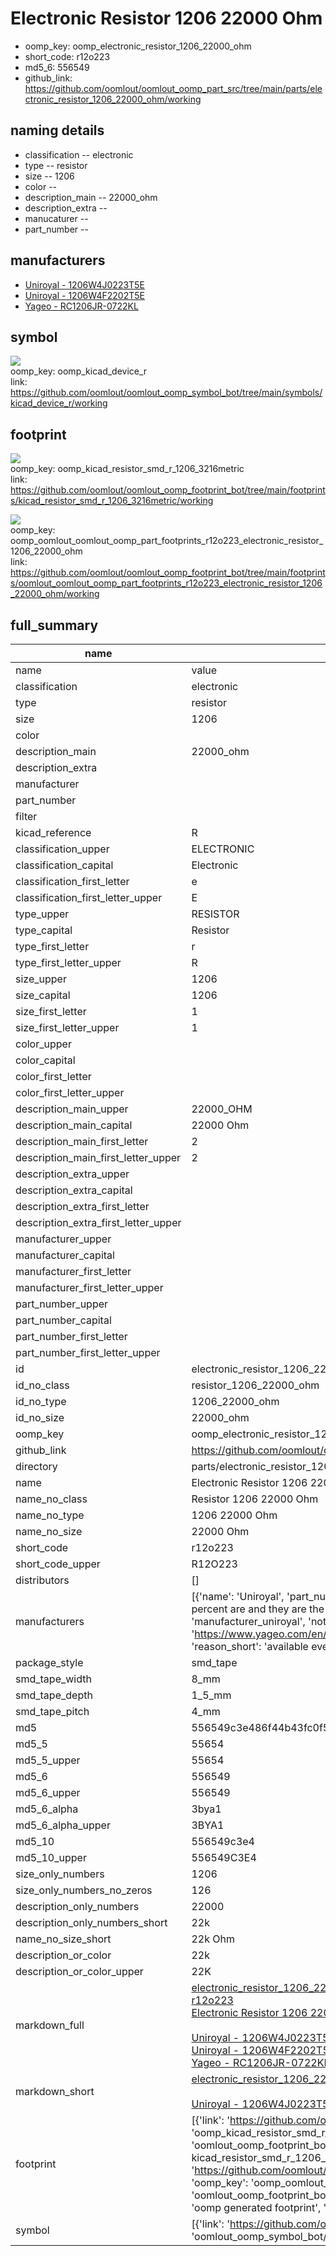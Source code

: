 # Electronic Resistor 1206 22000 Ohm

  
* oomp_key: oomp_electronic_resistor_1206_22000_ohm 
* short_code: r12o223
* md5_6: 556549  
* github_link: https://github.com/oomlout/oomlout_oomp_part_src/tree/main/parts/electronic_resistor_1206_22000_ohm/working  
## naming details
* classification -- electronic
* type -- resistor
* size -- 1206
* color -- 
* description_main -- 22000_ohm
* description_extra -- 
* manucaturer -- 
* part_number -- 


## manufacturers
* [Uniroyal - 1206W4J0223T5E]()  
* [Uniroyal - 1206W4F2202T5E]()  
* [Yageo - RC1206JR-0722KL](https://www.yageo.com/en/Chart/Download/pdf/RC1206JR-0722KL)  

## symbol

![](symbol/{index}/working/working_600.png)  
oomp_key: oomp_kicad_device_r  
link: https://github.com/oomlout/oomlout_oomp_symbol_bot/tree/main/symbols/kicad_device_r/working  

## footprint

![](footprint/{index}/working/working_600.png)  
oomp_key: oomp_kicad_resistor_smd_r_1206_3216metric  
link: https://github.com/oomlout/oomlout_oomp_footprint_bot/tree/main/footprints/kicad_resistor_smd_r_1206_3216metric/working  

![](footprint/{index}/working/working_600.png)  
oomp_key: oomp_oomlout_oomlout_oomp_part_footprints_r12o223_electronic_resistor_1206_22000_ohm  
link: https://github.com/oomlout/oomlout_oomp_footprint_bot/tree/main/footprints/oomlout_oomlout_oomp_part_footprints_r12o223_electronic_resistor_1206_22000_ohm/working  

## full_summary
| name | value | 
| --- | --- | 
| name | value | 
| classification | electronic | 
| type | resistor | 
| size | 1206 | 
| color |  | 
| description_main | 22000_ohm | 
| description_extra |  | 
| manufacturer |  | 
| part_number |  | 
| filter |  | 
| kicad_reference | R | 
| classification_upper | ELECTRONIC | 
| classification_capital | Electronic | 
| classification_first_letter | e | 
| classification_first_letter_upper | E | 
| type_upper | RESISTOR | 
| type_capital | Resistor | 
| type_first_letter | r | 
| type_first_letter_upper | R | 
| size_upper | 1206 | 
| size_capital | 1206 | 
| size_first_letter | 1 | 
| size_first_letter_upper | 1 | 
| color_upper |  | 
| color_capital |  | 
| color_first_letter |  | 
| color_first_letter_upper |  | 
| description_main_upper | 22000_OHM | 
| description_main_capital | 22000 Ohm | 
| description_main_first_letter | 2 | 
| description_main_first_letter_upper | 2 | 
| description_extra_upper |  | 
| description_extra_capital |  | 
| description_extra_first_letter |  | 
| description_extra_first_letter_upper |  | 
| manufacturer_upper |  | 
| manufacturer_capital |  | 
| manufacturer_first_letter |  | 
| manufacturer_first_letter_upper |  | 
| part_number_upper |  | 
| part_number_capital |  | 
| part_number_first_letter |  | 
| part_number_first_letter_upper |  | 
| id | electronic_resistor_1206_22000_ohm | 
| id_no_class | resistor_1206_22000_ohm | 
| id_no_type | 1206_22000_ohm | 
| id_no_size | 22000_ohm | 
| oomp_key | oomp_electronic_resistor_1206_22000_ohm | 
| github_link | https://github.com/oomlout/oomlout_oomp_part_src/tree/main/parts/electronic_resistor_1206_22000_ohm/working | 
| directory | parts/electronic_resistor_1206_22000_ohm | 
| name | Electronic Resistor 1206 22000 Ohm | 
| name_no_class | Resistor 1206 22000 Ohm | 
| name_no_type | 1206 22000 Ohm | 
| name_no_size | 22000 Ohm | 
| short_code | r12o223 | 
| short_code_upper | R12O223 | 
| distributors | [] | 
| manufacturers | [{'name': 'Uniroyal', 'part_number': '1206W4J0223T5E', 'link': '', 'id': 'manufacturer_uniroyal', 'note': {'reason': 'did this one first, but not in jlc pcb basic parts and 1 percent are and they are the same price', 'reason_short': 'not in jlc basic parts'}}, {'name': 'Uniroyal', 'part_number': '1206W4F2202T5E', 'link': '', 'id': 'manufacturer_uniroyal', 'note': {'reason': 'in the jlc basic parts catalogue', 'reason_short': 'jlc basic part'}}, {'name': 'Yageo', 'part_number': 'RC1206JR-0722KL', 'link': 'https://www.yageo.com/en/Chart/Download/pdf/RC1206JR-0722KL', 'id': 'manufacturer_yageo', 'note': {'reason': 'yageo is a commonly cross referenced part number', 'reason_short': 'available everywhere'}}] | 
| package_style | smd_tape | 
| smd_tape_width | 8_mm | 
| smd_tape_depth | 1_5_mm | 
| smd_tape_pitch | 4_mm | 
| md5 | 556549c3e486f44b43fc0f5483487d2f | 
| md5_5 | 55654 | 
| md5_5_upper | 55654 | 
| md5_6 | 556549 | 
| md5_6_upper | 556549 | 
| md5_6_alpha | 3bya1 | 
| md5_6_alpha_upper | 3BYA1 | 
| md5_10 | 556549c3e4 | 
| md5_10_upper | 556549C3E4 | 
| size_only_numbers | 1206 | 
| size_only_numbers_no_zeros | 126 | 
| description_only_numbers | 22000 | 
| description_only_numbers_short | 22k | 
| name_no_size_short | 22k Ohm | 
| description_or_color | 22k | 
| description_or_color_upper | 22K | 
| markdown_full | [electronic_resistor_1206_22000_ohm](https://github.com/oomlout/oomlout_oomp_part_src/tree/main/parts/electronic_resistor_1206_22000_ohm/working)<br>[r12o223](https://github.com/oomlout/oomlout_oomp_part_src/tree/main/parts/electronic_resistor_1206_22000_ohm/working)<br>[Electronic Resistor 1206 22000 Ohm](https://github.com/oomlout/oomlout_oomp_part_src/tree/main/parts/electronic_resistor_1206_22000_ohm/working)<br><br>[Uniroyal - 1206W4J0223T5E- not in jlc basic parts]() [(L)  ](https://www.lcsc.com/search?q=1206W4J0223T5E)[(D)  ](https://www.digikey.com/en/products?keywords=1206W4J0223T5E)[(M)  ](https://www.mouser.com/Search/Refine?Keyword=1206W4J0223T5E)[(N)  ](https://www.newark.com/search?st=1206W4J0223T5E)[(SZ)  ](https://so.szlcsc.com/global.html?k=1206W4J0223T5E)<br>[Uniroyal - 1206W4F2202T5E- jlc basic part]() [(L)  ](https://www.lcsc.com/search?q=1206W4F2202T5E)[(D)  ](https://www.digikey.com/en/products?keywords=1206W4F2202T5E)[(M)  ](https://www.mouser.com/Search/Refine?Keyword=1206W4F2202T5E)[(N)  ](https://www.newark.com/search?st=1206W4F2202T5E)[(SZ)  ](https://so.szlcsc.com/global.html?k=1206W4F2202T5E)<br>[Yageo - RC1206JR-0722KL- available everywhere](https://www.yageo.com/en/Chart/Download/pdf/RC1206JR-0722KL) [(L)  ](https://www.lcsc.com/search?q=RC1206JR-0722KL)[(D)  ](https://www.digikey.com/en/products?keywords=RC1206JR-0722KL)[(M)  ](https://www.mouser.com/Search/Refine?Keyword=RC1206JR-0722KL)[(N)  ](https://www.newark.com/search?st=RC1206JR-0722KL)[(SZ)  ](https://so.szlcsc.com/global.html?k=RC1206JR-0722KL)<br> | 
| markdown_short | [electronic_resistor_1206_22000_ohm](https://github.com/oomlout/oomlout_oomp_part_src/tree/main/parts/electronic_resistor_1206_22000_ohm/working)<br><br>[Uniroyal - 1206W4J0223T5E- not in jlc basic parts]()[Uniroyal - 1206W4F2202T5E- jlc basic part]()[Yageo - RC1206JR-0722KL- available everywhere](https://www.yageo.com/en/Chart/Download/pdf/RC1206JR-0722KL) | 
| footprint | [{'link': 'https://github.com/oomlout/oomlout_oomp_footprint_bot/tree/main/foootprntss/kicad_resistor_smd_r_1206_3216metric', 'oomp_key': 'oomp_kicad_resistor_smd_r_1206_3216metric', 'directory': 'oomlout_oomp_footprint_bot/footprints/kicad_resistor_smd_r_1206_3216metric//working/working.kicad_mod', 'note': 'source footprint kicad_resistor_smd_r_1206_3216metric', 'index': 0}, {'link': 'https://github.com/oomlout/oomlout_oomp_footprint_bot/tree/main/foootprntss/oomlout_oomlout_oomp_part_footprints_r12o223_electronic_resistor_1206_22000_ohm', 'oomp_key': 'oomp_oomlout_oomlout_oomp_part_footprints_r12o223_electronic_resistor_1206_22000_ohm', 'directory': 'oomlout_oomp_footprint_bot/footprints/oomlout_oomlout_oomp_part_footprints_r12o223_electronic_resistor_1206_22000_ohm//working/working.kicad_mod', 'note': 'oomp generated footprint', 'index': 1}] | 
| symbol | [{'link': 'https://github.com/oomlout/oomlout_oomp_symbol_bot/tree/main/symbols/kicad_device_r', 'oomp_key': 'oomp_kicad_device_r', 'directory': 'oomlout_oomp_symbol_bot/symbols/kicad_device_r//working/working.kicad_sym', 'index': 0}] | 
